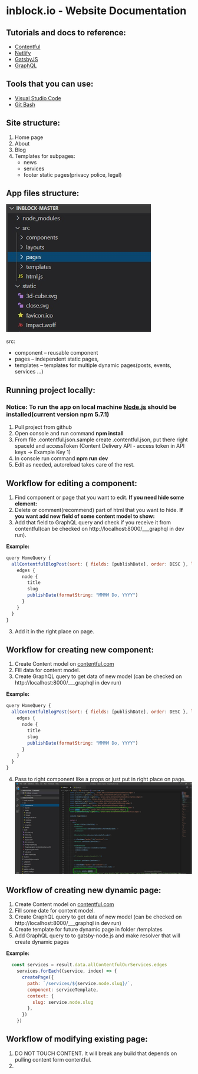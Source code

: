 # inblock.io - Website Documentation

## Tutorials and docs to reference:
- [Contentful](https://www.contentful.com/developers/docs/tutorials/)
- [Netlify](https://docs.netlify.com/)
- [GatsbyJS ](https://www.gatsbyjs.org/tutorial/)
- [GraphQL](https://graphql.org/learn/)

## Tools that you can use:
- [Visual Studio Code](https://code.visualstudio.com/download)
- [Git Bash](https://git-scm.com/downloads)

## Site structure: 
1. Home page
2. About
3. Blog
4. Templates for subpages: 
    - news
    - services
    - footer static pages(privacy police, legal)

## App files structure:
![App files structure](app-files-structure.jpg)

src:
- component – reusable component
- pages – independent static pages,
- templates – templates for multiple dynamic pages(posts, events, services …)

## Running project locally:
### Notice: To run the app on local machine [Node.js](https://nodejs.org/en/) should be installed(current version npm 5.7.1)
1. Pull project from github
2. Open console and run command __npm install__
3. From file .contentful.json.sample create .contentful.json, put there right spaceId and accessToken (Content Delivery API - access token in API keys -> Example Key 1)
4. In console run command __npm run dev__
5. Edit as needed, autoreload takes care of the rest.

## Workflow for editing a component:
1. Find component or page that you want to edit.
__If you need hide some element:__
2. Delete or comment(recommend) part of html that you want to hide. 
__If you want add new field of some content model to show:__
2. Add that field to GraphQL query and check if you receive it from contentful(can be checked on http://localhost:8000/___graphql in dev run). 

__Example:__
```javascript
query HomeQuery {
  allContentfulBlogPost(sort: { fields: [publishDate], order: DESC }, limit:4 ) {
    edges {
      node {
        title
        slug
        publishDate(formatString: "MMMM Do, YYYY")
      }
    }
  }
}
```

3. Add it in the right place on page.

## Workflow for creating new component:
1. Create Content model on [contentful.com](https://www.contentful.com)
2. Fill data for content model.
3. Create GraphQL query to get data of new model (can be checked on http://localhost:8000/___graphql in dev run)

__Example:__
```javascript
query HomeQuery {
  allContentfulBlogPost(sort: { fields: [publishDate], order: DESC }, limit:4 ) {
    edges {
      node {
        title
        slug
        publishDate(formatString: "MMMM Do, YYYY")
      }
    }
  }
}
```
4. Pass to right component like a props or just put in right place on page.
![Data in component](data-in-component.jpg)

## Workflow of creating new dynamic page:
1. Create Content model on [contentful.com](https://www.contentful.com)
2. Fill some date for content model.
3. Create CraphQL query to get data of new model (can be checked on http://localhost:8000/___graphql in dev run)
4. Create template for future dynamic page in folder /templates
5. Add GraphQL query to to gatsby-node.js and make resolver that will create dynamic pages

__Example:__
```javascript
  const services = result.data.allContentfulOurServices.edges
    services.forEach((service, index) => {
      createPage({
        path: `/services/${service.node.slug}/`,
        component: serviceTemplate,
        context: {
          slug: service.node.slug
        },
      })
    })
```

## Workflow of modifying existing page:
1. DO NOT TOUCH CONTENT. It will break any build that depends on pulling content form contentful.
2.
